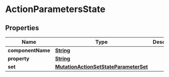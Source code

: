 

# ActionParametersState


## Properties

| Name | Type | Description | Notes |
|------------ | ------------- | ------------- | -------------|
|**componentName** | [**String**](String.md) |  |  |
|**property** | [**String**](String.md) |  |  |
|**set** | [**MutationActionSetStateParameterSet**](MutationActionSetStateParameterSet.md) |  |  |



